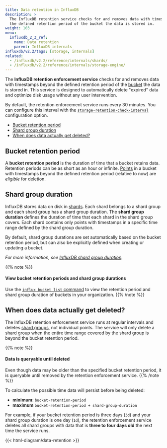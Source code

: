 ```yaml
---
title: Data retention in InfluxDB
description: >
  The InfluxDB retention service checks for and removes data with timestamps beyond
  the defined retention period of the bucket the data is stored in.
weight: 103
menu:
  influxdb_2_3_ref:
    name: Data retention
    parent: InfluxDB internals
influxdb/v2.2/tags: [storage, internals]
related: 
  - /influxdb/v2.2/reference/internals/shards/
  - /influxdb/v2.2/reference/internals/storage-engine/
---
```


The **InfluxDB retention enforcement service** checks for and removes data with
timestamps beyond the defined retention period of the
[bucket](/influxdb/v2.2/reference/glossary/#bucket) the data is stored in.
This service is designed to automatically delete "expired" data and optimize disk
usage without any user intervention.

By default, the retention enforcement service runs every 30 minutes.
You can
configure this interval with the
[`storage-retention-check-interval`](/influxdb/v2.2/reference/config-options/#storage-retention-check-interval)
configuration option.

- [Bucket retention period](#bucket-retention-period)
- [Shard group duration](#shard-group-duration)
- [When does data actually get deleted?](#when-does-data-actually-get-deleted)

## Bucket retention period
A **bucket retention period** is the duration of time that a bucket retains data.
Retention periods can be as short as an hour or infinite.
[Points](/influxdb/v2.2/reference/glossary/#point) in a bucket with timestamps
beyond the defined retention period (relative to now) are _eligible_ for deletion.

## Shard group duration
InfluxDB stores data on disk in [shards](/influxdb/v2.2/reference/glossary/#shard).
Each shard belongs to a shard group and each shard group has a shard group duration.
The **shard group duration** defines the duration of time that each
shard in the shard group covers.
Each shard contains only points with timestamps in a specific time range defined
by the shard group duration.

By default, shard group durations are set automatically based on the bucket retention
period, but can also be explicitly defined when creating or updating a bucket.

_For more information, see [InfluxDB shard group duration](/influxdb/v2.2/reference/internals/shards/#shard-group-duration)._

{{% note %}}
#### View bucket retention periods and shard group durations
Use the [`influx bucket list` command](/influxdb/v2.2/reference/cli/influx/bucket/list/)
to view the retention period and shard group duration of buckets in your organization.
{{% /note %}}

## When does data actually get deleted?
The InfluxDB retention enforcement service runs at regular intervals and deletes
[shard groups](/influxdb/v2.2/reference/internals/shards/#shard-groups), not individual points.
The service will only delete a shard group when the entire time range covered by
the shard group is beyond the bucket retention period.

{{% note %}}
#### Data is queryable until deleted
Even though data may be older than the specified bucket retention period,
it is queryable until removed by the retention enforcement service.
{{% /note %}}

To calculate the possible time data will persist before being deleted:

- **minimum**: `bucket-retention-period`
- **maximum** `bucket-retention-period + shard-group-duration`

For example, if your bucket retention period is three days (`3d`) and your 
shard group duration is one day (`1d`), the retention enforcement service
deletes all shard groups with data that is **three to four days old** the next
time the service runs.

{{< html-diagram/data-retention >}}
